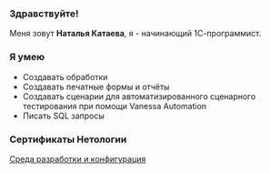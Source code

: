 ### Здравствуйте!

Меня зовут **Наталья Катаева**, я - начинающий 1С-программист.

### Я умею
* Создавать обработки
* Создавать печатные формы и отчёты
* Создавать сценарии для автоматизированного сценарного тестирования при помощи Vanessa Automation
* Писать SQL запросы

### Сертификаты Нетологии
[Среда разработки и конфигурация](https://netology.ru/backend/api/user/programs/37480/pdf_certificate)  



